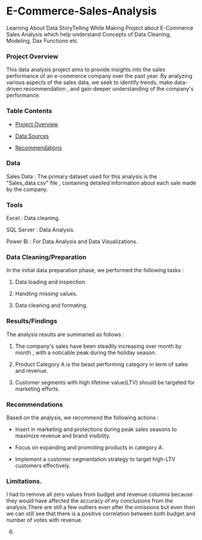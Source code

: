 # E-Commerce-Sales-Analysis
Learning About Data StoryTelling While Making  Project about E-Commerce Sales Analysis  which help understand Concepts of Data Cleaning, Modeling, Dax Functions etc

### Project Overview

This data analysis project aims to provide insights into the sales performance of an e-commerce company over the past year. By analyzing various aspects of the sales data, we seek to identify trends, make data-driven recommendation , and gain deeper understanding of the company's performance.

### Table Contents 

- [Project Overview](#project-overview)

- [Data Sources](#data-sources)

- [Recommendations](#recommendations)


### Data 

Sales Data : The primary dataset used for this analysis is the "Sales_data.csv" file , containing detailed information about each sale made by the company.

### Tools 
Excel : Data cleaning.

SQL Server : Data Analysis.

Power Bi : For Data Analysis and Data Visualizations.

###  Data Cleaning/Preparation

In the initial data preparation phase, we performed the following tasks :

1. Data loading and inspection.

2. Handling missing values.

3. Data  cleaning and formating.


### Results/Findings

The analysis results are summaried as follows :

1. The company's sales have been steadily increasing over month by month , with a noticable peak during the holiday season.

2. Product Category A is the beast performing category in term of sales and revenue.

3. Customer segments with high lifetime value(LTV) should be targeted for marketing efforts.
  

### Recommendations

Based on the analysis, we recommend the following actions :

- Insert in marketing and protections  during peak sales seasons to maximize revenue and brand visibility.

- Focus on expanding and promoting  products in category A.

- Implement a customer segmentation strategy to target high-LTV customers effectively.

### Limitations.

I had to remove all zero values from budget and revenue columns because they  would have affected the accuracy of my conclusions from the analysis.There
are still a few outliers even after the omissions but even then we can still see that there is a positive correlation between both budget and number of votes with revenue. 




















6. 
